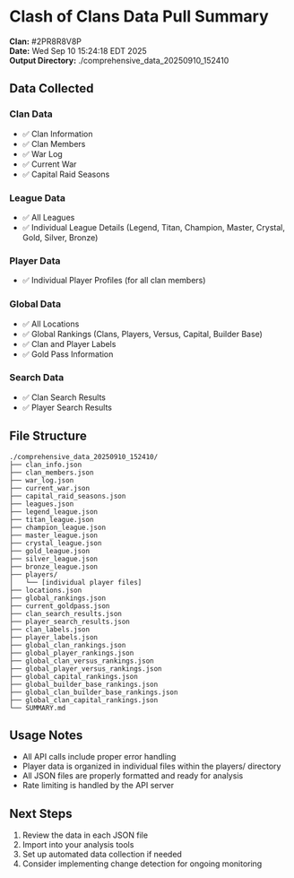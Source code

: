 # Clash of Clans Data Pull Summary

**Clan:** #2PR8R8V8P  
**Date:** Wed Sep 10 15:24:18 EDT 2025  
**Output Directory:** ./comprehensive_data_20250910_152410

## Data Collected

### Clan Data
- ✅ Clan Information
- ✅ Clan Members
- ✅ War Log
- ✅ Current War
- ✅ Capital Raid Seasons

### League Data
- ✅ All Leagues
- ✅ Individual League Details (Legend, Titan, Champion, Master, Crystal, Gold, Silver, Bronze)

### Player Data
- ✅ Individual Player Profiles (for all clan members)

### Global Data
- ✅ All Locations
- ✅ Global Rankings (Clans, Players, Versus, Capital, Builder Base)
- ✅ Clan and Player Labels
- ✅ Gold Pass Information

### Search Data
- ✅ Clan Search Results
- ✅ Player Search Results

## File Structure
```
./comprehensive_data_20250910_152410/
├── clan_info.json
├── clan_members.json
├── war_log.json
├── current_war.json
├── capital_raid_seasons.json
├── leagues.json
├── legend_league.json
├── titan_league.json
├── champion_league.json
├── master_league.json
├── crystal_league.json
├── gold_league.json
├── silver_league.json
├── bronze_league.json
├── players/
│   └── [individual player files]
├── locations.json
├── global_rankings.json
├── current_goldpass.json
├── clan_search_results.json
├── player_search_results.json
├── clan_labels.json
├── player_labels.json
├── global_clan_rankings.json
├── global_player_rankings.json
├── global_clan_versus_rankings.json
├── global_player_versus_rankings.json
├── global_capital_rankings.json
├── global_builder_base_rankings.json
├── global_clan_builder_base_rankings.json
├── global_clan_capital_rankings.json
└── SUMMARY.md
```

## Usage Notes
- All API calls include proper error handling
- Player data is organized in individual files within the players/ directory
- All JSON files are properly formatted and ready for analysis
- Rate limiting is handled by the API server

## Next Steps
1. Review the data in each JSON file
2. Import into your analysis tools
3. Set up automated data collection if needed
4. Consider implementing change detection for ongoing monitoring

